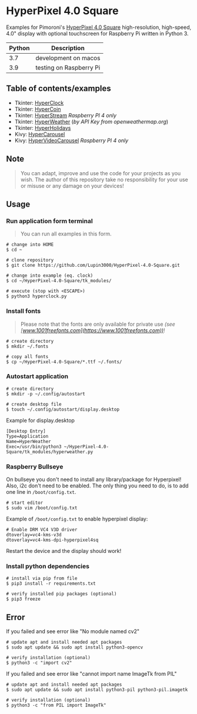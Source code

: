 # HyperPixel 4.0 Square

Examples for Pimoroni's [HyperPixel 4.0 Square](https://shop.pimoroni.com/products/hyperpixel-4-square) high-resolution, 
high-speed, 4.0" display with optional touchscreen for Raspberry Pi written in Python 3.

| Python | Description             |
|--------|-------------------------|
| 3.7    | development on macos    |
| 3.9    | testing on Raspberry Pi |

## Table of contents/examples

- Tkinter: [HyperClock](tk_modules/hyperclock.py)
- Tkinter: [HyperCoin](tk_modules/duinocoin.py)
- Tkinter: [HyperStream](tk_modules/hyperstream.py) *Raspberry PI 4 only*
- Tkinter: [HyperWeather](tk_modules/hyperweather.py) (_by API Key from openweathermap.org_)
- Tkinter: [HyperHolidays](tk_modules/hyperholidays.py)
- Kivy: [HyperCarousel](kv_modules/hypercarousel.py)
- Kivy: [HyperVideoCarousel](kv_modules/hypervideocarousel.py) *Raspberry PI 4 only*

## Note

> You can adapt, improve and use the code for your projects as you wish. The author of this repository take no responsibility for your use or misuse or any damage on your devices!

## Usage

### Run application form terminal

> You can run all examples in this form.

```shell
# change into HOME
$ cd ~

# clone repository
$ git clone https://github.com/Lupin3000/HyperPixel-4.0-Square.git

# change into example (eq. clock)
$ cd ~/HyperPixel-4.0-Square/tk_modules/

# execute (stop with <ESCAPE>)
$ python3 hyperclock.py
```

### Install fonts

> Please note that the fonts are only available for private use _(see [www.1001freefonts.com](https://www.1001freefonts.com))_!

```shell
# create directory
$ mkdir ~/.fonts

# copy all fonts
$ cp ~/HyperPixel-4.0-Square/*.ttf ~/.fonts/
```

### Autostart application

```shell
# create directory
$ mkdir -p ~/.config/autostart

# create desktop file
$ touch ~/.config/autostart/display.desktop
```

Example for display.desktop

```
[Desktop Entry]
Type=Application
Name=HyperWeather
Exec=/usr/bin/python3 ~/HyperPixel-4.0-Square/tk_modules/hyperweather.py
```

### Raspberry Bullseye

On bullseye you don't need to install any library/package for Hyperpixel! Also, i2c don't need to be enabled. 
The only thing you need to do, is to add one line in `/boot/config.txt`.

```shell
# start editor
$ sudo vim /boot/config.txt
```

Example of `/boot/config.txt` to enable hyperpixel display:

```
# Enable DRM VC4 V3D driver
dtoverlay=vc4-kms-v3d
dtoverlay=vc4-kms-dpi-hyperpixel4sq
```

Restart the device and the display should work!

### Install python dependencies

```shell
# install via pip from file
$ pip3 install -r requirements.txt

# verify installed pip packages (optional)
$ pip3 freeze
```

## Error

If you failed and see error like "No module named cv2"

```shell
# update apt and install needed apt packages
$ sudo apt update && sudo apt install python3-opencv

# verify installation (optional)
$ python3 -c "import cv2"
```

If you failed and see error like "cannot import name ImageTk from PIL"

```shell
# update apt and install needed apt packages
$ sudo apt update && sudo apt install python3-pil python3-pil.imagetk

# verify installation (optional)
$ python3 -c "from PIL import ImageTk"
```
